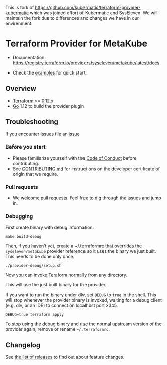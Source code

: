 This is fork of https://github.com/kubermatic/terraform-provider-kubermatic which was joined effort of Kubermatic and SysEleven. We will maintain the fork due to differences and changes we have in our envirenment.

# Terraform Provider for MetaKube

- Documentation: https://registry.terraform.io/providers/syseleven/metakube/latest/docs
<!-- TODO - Mailing list: [Google Groups](https://groups.google.com/forum/#!forum/syseleven-dev) -->
- Check the [examples](./examples) for quick start.

## Overview

- [Terraform](https://www.terraform.io/downloads.html) >= 0.12.x
- [Go](https://golang.org/doc/install) 1.12 to build the provider plugin


## Troubleshooting

If you encounter issues [file an issue][1]

### Before you start

* Please familiarize yourself with the [Code of Conduct][4] before contributing.
* See [CONTRIBUTING.md][2] for instructions on the developer certificate of origin that we require.

### Pull requests

* We welcome pull requests. Feel free to dig through the [issues][1] and jump in.

### Debugging

First create binary with debug information:

```
make build-debug
```

Then, if you haven't yet, create a ~/.terraformrc that overrides the `syseleven/metakube` provider reference so it uses the binary we just built.
This needs to be done only once.

```
./provider-debug/setup.sh
```

Now you can invoke Teraform normally from any directory.

This will use the just built binary for the provider.

If you want to run the binary under dlv, set `DEBUG` to `true` in the shell.
This will stop whenever the provider binary is invoked, waiting for a debug client (e.g. dlv, or an IDE) to connect on localhost port 2345.

```
DEBUG=true terraform apply
```

To stop using the debug binary and use the normal upstream version of the provider again, remove or rename `~/.terraformrc`.

## Changelog

See [the list of releases][3] to find out about feature changes.

[1]: https://github.com/syseleven/terraform-provider-metakube/issues
[2]: https://github.com/syseleven/terraform-provider-metakube/blob/syseleven/master/CONTRIBUTING.md
[3]: https://github.com/syseleven/terraform-provider-metakube/releases
[4]: https://github.com/syseleven/terraform-provider-metakube/blob/syseleven/master/code-of-conduct.md
